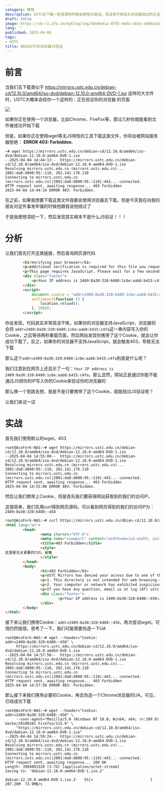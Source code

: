 ```yaml
---
category: 教程
description: USTC在下载一些资源的时候会使用JS验证，有没有不用无头浏览器绕过的方法呢...
draft: false
image: https://sb-r2.afo.im/myblog/img/58e8e41a-0755-4e6a-ab1e-a9dbaa1042d5.webp
lang: ''
published: 2025-04-04
tags:
- USTC
title: 绕过USTC的浏览器JS验证
---
```

# 前言

当我们去下载类似于 https://mirrors.ustc.edu.cn/debian-cd/12.10.0/amd64/iso-dvd/debian-12.10.0-amd64-DVD-1.iso 这样的大文件时，USTC大概率会给你一个这样的：正在验证你的浏览器 的页面

![](https://sb-r2.afo.im/myblog/img/58e8e41a-0755-4e6a-ab1e-a9dbaa1042d5.webp)

如果你正在使用一个浏览器，比如Chrome、FireFox等，那过几秒你就能看到文件被成功开始下载

但是，如果你正在使用wget等无JS特性的工具下载这类文件，你将会被网站服务器拒绝： **ERROR 403: Forbidden.**

```shell
~# wget https://mirrors.ustc.edu.cn/debian-cd/12.10.0/amd64/iso-dvd/debian-12.10.0-amd64-DVD-1.iso
--2025-04-04 14:44:13--  https://mirrors.ustc.edu.cn/debian-cd/12.10.0/amd64/iso-dvd/debian-12.10.0-amd64-DVD-1.iso
Resolving mirrors.ustc.edu.cn (mirrors.ustc.edu.cn)... 2001:da8:d800:95::110, 202.141.176.110
Connecting to mirrors.ustc.edu.cn (mirrors.ustc.edu.cn)|2001:da8:d800:95::110|:443... connected.
HTTP request sent, awaiting response... 403 Forbidden
2025-04-04 14:44:14 ERROR 403: Forbidden.
```

在之前，如果我想要下载这类文件我都会使用浏览器去下载，但是今天我在向我的朋友对这件事发牢骚的时候他跟我说他绕过了

于是我便想深挖一下，然后发现其实根本不是什么JS验证！！！

# 分析

让我们首先打开这类链接，然后查询网页源代码

```html
		<h1>Verifying your browser</h1>
		<p>Additional verification is required for this file you requested.</p>
		<p>This page requires JavaScript. Please wait for a few seconds.</p>
		<div class="footer">
			<p>Your IP address is 2409:8a30:320:6480:1c6e:aab8:b415:c4fa</p>
		</div>
		<script>
			document.cookie = "addr=2409:8a30:320:6480:1c6e:aab8:b415:c4fa; max-age=300";
			setTimeout(function () {
				location.reload();
			}, 2000);
		</script>
```

你会发现，代码其实非常简洁干练，如果你的浏览器支持JavaScript，浏览器则会将 `addr=2409:8a30:320:6480:1c6e:aab8:b415:c4fa`这一串内容写入你的Cookie，之后等待两秒重载页面，然后网站发现你携带了这个Cookie，就会让你成功下载了。反之，如果你的浏览器不支持JavaScript，就会触发403，导致无法下载

那么这个`addr=2409:8a30:320:6480:1c6e:aab8:b415:c4fa`到底是什么呢？

我们注意到在网页上还显示了一句：`Your IP address is 2409:8a30:320:6480:1c6e:aab8:b415:c4fa`，那么显然，网站正是通过你能不能通过JS把你的IP写入你的Cookie来验证你的浏览器的

那么换一个思路去想，我是不是只要携带了这个Cookie，就能绕过JS验证呢？

让我们来试一试

# 实战

首先我们使用默认的wget。403

```shell
root@AcoFork-NAS:~# wget https://mirrors.ustc.edu.cn/debian-cd/12.10.0/amd64/iso-dvd/debian-12.10.0-amd64-DVD-1.iso
--2025-04-04 14:55:00--  https://mirrors.ustc.edu.cn/debian-cd/12.10.0/amd64/iso-dvd/debian-12.10.0-amd64-DVD-1.iso
Resolving mirrors.ustc.edu.cn (mirrors.ustc.edu.cn)... 2001:da8:d800:95::110, 202.141.176.110
Connecting to mirrors.ustc.edu.cn (mirrors.ustc.edu.cn)|2001:da8:d800:95::110|:443... connected.
HTTP request sent, awaiting response... 403 Forbidden
2025-04-04 14:55:00 ERROR 403: Forbidden.
```

然后让我们携带上Cookie，但是首先我们要获得网站获取到的我们的访问IP。

这很简单，我们先用curl得到网页源码。可以看到网页得到的我们的访问IP为：`2409:8a30:320:6480::458`

```html
root@AcoFork-NAS:~# curl https://mirrors.ustc.edu.cn/dbian-cd/12.10.0/amd64/iso-dvd/debian-12.10.0-amd64-DVD-1.iso                                                                 <!DOCTYPE html>
<html lang="en">
        <head>
                <meta charset="UTF-8">
                <meta name="viewport" content="width=device-width, initial-scale=1.0">
                <title>403 Forbidden</title>
                <style>
这里是无关紧要的CSS，省略
                </style>
        </head>
        <body>
                <h1>403 Forbidden</h1>
                <p>USTC Mirrors has denied your access due to one of the following reasons:</p>
                <p>1. This directory is not intended for web browsing.</p>
                <p>2. Your computer or network has exhibited suspicious activity.</p>
                <p>If you have any question, email us at lug (AT) ustc.edu.cn with your IP address.</p>
                <div class="footer">
                        <p>Your IP address is 2409:8a30:320:6480::458</p>
                </div>
        </body>
</html>
```

接下来让我们携带Cookie：`addr=2409:8a30:320:6480::458`，再次尝试wget。可惜仍然报错，思考了一下，我们可能需要伪造一下UA

```shell
root@AcoFork-NAS:~# wget --header="Cookie: addr=2409:8a30:320:6480::458" \
     https://mirrors.ustc.edu.cn/debian-cd/12.10.0/amd64/iso-dvd/debian-12.10.0-amd64-DVD-1.iso
--2025-04-04 14:57:58--  https://mirrors.ustc.edu.cn/debian-cd/12.10.0/amd64/iso-dvd/debian-12.10.0-amd64-DVD-1.iso
Resolving mirrors.ustc.edu.cn (mirrors.ustc.edu.cn)... 2001:da8:d800:95::110, 202.141.176.110
Connecting to mirrors.ustc.edu.cn (mirrors.ustc.edu.cn)|2001:da8:d800:95::110|:443... connected.
HTTP request sent, awaiting response... 403 Forbidden
2025-04-04 14:57:58 ERROR 403: Forbidden.
```

那么接下来我们携带必要的Cookie，再去伪造一个Chrome浏览器的UA。可见，已经成功下载

```shell
root@AcoFork-NAS:~# wget --header="Cookie: addr=2409:8a30:320:6480::458" \
     --user-agent="Mozilla/5.0 (Windows NT 10.0; Win64; x64; rv:109.0) Gecko/20100101 Firefox/115.0" \
     "https://mirrors.ustc.edu.cn/debian-cd/12.10.0/amd64/iso-dvd/debian-12.10.0-amd64-DVD-1.iso"
--2025-04-04 14:59:24--  https://mirrors.ustc.edu.cn/debian-cd/12.10.0/amd64/iso-dvd/debian-12.10.0-amd64-DVD-1.iso
Resolving mirrors.ustc.edu.cn (mirrors.ustc.edu.cn)... 2001:da8:d800:95::110, 202.141.176.110
Connecting to mirrors.ustc.edu.cn (mirrors.ustc.edu.cn)|2001:da8:d800:95::110|:443... connected.
HTTP request sent, awaiting response... 200 OK
Length: 3994091520 (3.7G) [application/octet-stream]
Saving to: ‘debian-12.10.0-amd64-DVD-1.iso.2’

debian-12.10.0-amd64-DVD-1.iso.2-   5%[>                          ] 207.26M  72.9MB/s 
```

# 